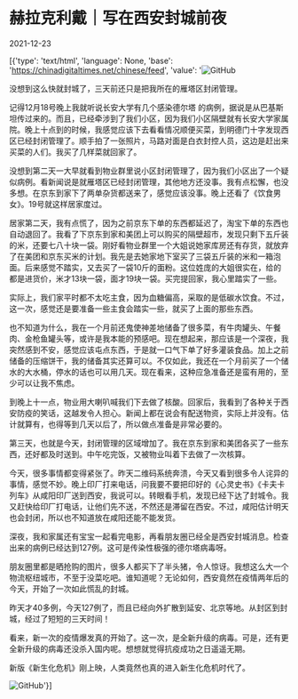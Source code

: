 # 赫拉克利戴｜写在西安封城前夜

2021-12-23

[{'type': 'text/html', 'language': None, 'base': 'https://chinadigitaltimes.net/chinese/feed', 'value': '![GitHub](https://chinadigitaltimes.net/chinese/files/2021/12/image-1640252653936.png)

没想到这么快就封城了，三天前还只是把我所在的雁塔区封闭管理。

记得12月18号晚上我就听说长安大学有几个感染德尔塔 的病例，据说是从巴基斯坦传过来的。而且，已经牵涉到了我们小区，因为我们小区隔壁就有长安大学家属院。晚上十点到的时候，我感觉应该下去看看情况顺便买菜，到明德门十字发现西区已经封闭管理了。顺手拍了一张照片，马路对面是白衣封控人员，这边是赶出来买菜的人们。我买了几样菜就回家了。

没想到第二天一大早就看到物业群里说小区封闭管理了，因为我们小区出了一个疑似病例。看新闻说是就雁塔区已经封闭管理，其他地方还没事。我有点松懈，也没多想。在京东到家下了两单杂货都送来了，感觉应该没事。晚上还看了《饮食男女》。19号就这样居家度过。

居家第二天，我有点慌了，因为之前京东下单的东西都延迟了，淘宝下单的东西也自动退回了。我看了下京东到家和美团上可以购买的隔壁超市，发现只剩下五斤装的米，还要七八十块一袋。刚好看物业群里一个大姐说她家库房还有存货，就放弃了在美团和京东买米的计划。我先是去她家地下室买了三袋五斤装的米和一箱泡面。后来感觉不踏实，又去买了一袋10斤的面粉。这位姓庞的大姐很实在，给的都是进货价，米才13块一袋，面才19块一袋。买完提回家，我心里踏实了一些。

实际上，我们家平时都不太吃主食，因为血糖偏高，采取的是低碳水饮食。不过，这一次，感觉还是要准备一些主食会踏实一些，就买了上面的那些东西。

也不知道为什么，我在一个月前还鬼使神差地储备了很多菜，有牛肉罐头、午餐肉、金枪鱼罐头等，或许是我本能的预感吧。现在想起来，那应该是一个深夜，我突然感到不安，感觉应该屯点东西，于是就一口气下单了好多灌装食品。加上之前储备的压缩饼干，我的储备其实还算可以。不仅如此，我还在一个月前买了一个储水的大水桶，停水的话也可以用几天。现在看来，这种应急准备还是蛮有用的，至少可以让我不焦虑。

到晚上十一点，物业用大喇叭喊我们下去做了核酸。回家后，我看到了各种关于西安防疫的笑话，这越发令人担心。新闻上都在说会有配送物资，实际上并没有。估计就算有，也得等到几天以后了，所以做点准备是非常必要的。

第三天，也就是今天，封闭管理的区域增加了。我在京东到家和美团各买了一些东西，还好都及时送到。中午吃完饭，又被物业叫着下去做了一次核算。

今天，很多事情都变得紧张了。昨天二维码系统奔溃，今天又看到很多令人诧异的事情，感觉不妙。晚上印厂打来电话，问我要不要把印好的《心灵史书》《卡夫卡列车》从咸阳印厂送到西安，我说可以。转眼看手机，发现已经下达了封城令。我又赶快给印厂打电话，让他们先不送，不然还是滞留在西安。不过，咸阳估计明天也会封闭，所以也不知道放在咸阳还能不能发货。

深夜，我和家属还有宝宝一起看完电影，再看朋友圈已经全是西安封城消息。检查出来的病例已经达到127例。这可是传染性极强的德尔塔病毒呀。

朋友圈里都是晒抢购的图片，很多人都买下了半头猪，令人惊讶。我想这么大一个物流枢纽城市，不至于没菜吃吧。谁知道呢？无论如何，西安竟然在疫情两年后的今天，开始了一次如此慌乱的封城。

昨天才40多例，今天127例了，而且已经向外扩散到延安、北京等地。从封区到封城，经过了短短的三天时间！

看来，新一次的疫情爆发真的开始了。这一次，是全新升级的病毒。可是，还有更全新升级的病毒还没杀入国内呢。想想就觉得抗疫成功之日遥遥无期。

新版《新生化危机》刚上映，人类竟然也真的进入新生化危机时代了。

![GitHub](https://chinadigitaltimes.net/chinese/files/2021/12/post-674951-61c444da7bbe5.)'}]